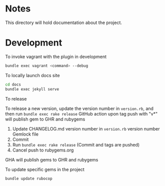 # Notes

This directory will hold documentation about the project.


# Development

To invoke vagrant with the plugin in development
```bash
bundle exec vagrant <command> --debug
```

To locally launch docs site
```bash
cd docs
bundle exec jekyll serve
```

To release 

To release a new version, update the version number in `version.rb`, and then run `bundle exec rake release`
GitHub action upon tag push with "v*" will publish gem to GHR and rubygems

1. Update 
  CHANGELOG.md
  version number in `version.rb`
  version number Gemlock file
2. Commit 
3. Run `bundle exec rake release` (Commit and tags are pushed)
4. Cancel push to rubygems.org 

GHA will publish gems to GHR and rubygems


To update specific gems in the project

`bundle update rubocop`